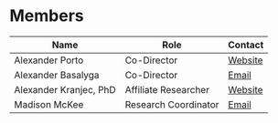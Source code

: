 # Members

| Name | Role | Contact |
|------|------|---------|
|Alexander Porto|Co-Director|[Website](http://www.alexanderporto.net/)|
|Alexander Basalyga|Co-Director|[Email](mailto:alxbslg@gmail.com)|
|Alexander Kranjec, PhD|Affiliate Researcher|[Website](https://sites.google.com/site/alexanderkranjec/)|
|Madison McKee|Research Coordinator|[Email](mailto:mckeem3@duq.edu)|
